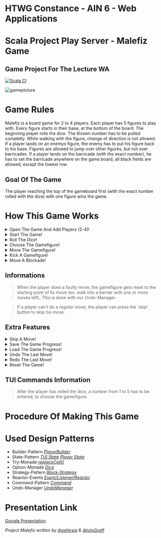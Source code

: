 # HTWG Constance - AIN 6 - Web Applications
# Scala Project Play Server - Malefiz Game
## Game Project For The Lecture WA

[![Scala CI](https://github.com/sehirsig/malefiz-WA-Play/actions/workflows/scala.yml/badge.svg?branch=WA-04-CSS&kill_cache=1)](https://github.com/sehirsig/malefiz-WA-Play/actions/workflows/scala.yml)

![gamepicture](https://user-images.githubusercontent.com/81407658/114448533-f96ce480-9bd3-11eb-93a7-74dc0941f6c1.jpg)


# Game Rules
Malefiz is a board game for 2 to 4 players. Each player has 5 figures to play with. Every figure starts in their base, at the bottom of the board. The beginning player rolls the dice. The thrown number has to be pulled completly. While walking with the figure, change of direction is not allowed. If a player lands on an enemys figure, the enemy has to put his figure back to his base. Figures are allowed to jump over other figures, but not over barricades. If a player lands on the barricade (with the exact number), he has to set the barricade anywhere on the game board, all black fields are allowed, except the lowest row.

## Goal Of The Game
The player reaching the top of the gameboard first (with the exact number rolled with the dice) with one figure wins the game.

# How This Game Works

<details><summary>Open The Game And Add Players (2-4)!</summary>
<p>
    <img src="https://media.giphy.com/media/KmHC7K3nc9odODI7b0/giphy.gif" alt>
</p>
</details>
<details><summary>Start The Game!</summary>
<p>
    <img src="https://media.giphy.com/media/F46Pb3YBG130zKn3dj/giphy.gif" alt>
</p>
</details>
<details><summary>Roll The Dice!</summary>
<p>
    <img src="https://media.giphy.com/media/0v5SGvqnmAoQUe5NqG/giphy.gif" alt>
</p>
</details>
<details><summary>Choose The Gamefigure!</summary>
<p>
    <img src="https://media.giphy.com/media/jfQvxoAVKkUMKREL1j/giphy.gif" alt>
</p>
</details>
<details><summary>Move The Gamefigure!</summary>
<p>
    <img src="https://media.giphy.com/media/qQnZz74IFNAYqFzAkJ/giphy.gif" alt>
</p>
</details><details><summary>Kick A Gamefigure!</summary>
<p>
    <img src="https://media.giphy.com/media/QlGzFkpEK1fVqC1NOo/giphy.gif" alt>
</p>
</details><details><summary>Move A Blockade!</summary>
<p>
    <img src="https://media.giphy.com/media/i7HLTDgBWVDfqBTT8k/giphy.gif" alt>
</p>
</details>

## Informations
> When the player does a faulty move, the gamefigure gets reset to the starting point of its move (ex. walk into a barrier with one or more moves left). This is done with our Undo-Manager.

> If a player can't do a regular move, the player can press the 'skip' button to skip his move.

## Extra Features
<details><summary>Skip A Move!</summary>
<p>
    <img src="https://media.giphy.com/media/tZ8ydBQD5o76EbmosY/giphy.gif" alt>
</p>
 The player is allowed to skip his current move. It will be the next players turn.
 <p>
 TUI Command -> 'skip'
 </p>
</details>
<details><summary>Save The Game Progress!</summary>
<p>
    <img src="https://media.giphy.com/media/pgCaejbdDMn6PmDER2/giphy.gif" alt>
</p>
 The player is allowed to save the game, when he finished his current move and before the next player throws the dice. 
 <p>
 TUI Command -> 'save'
 </p>
</details>
<details><summary>Load The Game Progress!</summary>
<p>
    <img src="https://media.giphy.com/media/c5Df8CZsTUB4ToWnBu/giphy.gif" alt>
</p>
The player is allowed to load the savegame, before the game starts. You need to add enough players before loading!
<p>
TUI Command -> 'load'
</p>
</details>
<details><summary>Undo The Last Move!</summary>
<p>
    <img src="https://media.giphy.com/media/sxnVgmTyBsZ0PzvkiC/giphy.gif" alt>
</p>
The player is allowed to undo his last movement! (And also for information: The whole move gets undo'd if the player moves into a not allowed direction)
<p>
TUI Command -> 'undo'
</p>
</details>
<details><summary>Redo The Last Move!</summary>
<p>
    <img src="https://media.giphy.com/media/sFvqvJ8FJONqNOMgeV/giphy.gif" alt>
</p>
The player is allowed to load the savegame, before the game starts. You need to add enough players before loading!
<p>
TUI Command -> 'redo'
</p>
</details>
<details><summary>Reset The Game!</summary>
<p>
    <img src="https://media.giphy.com/media/7GUrWb1vFC4ztyK0t8/giphy.gif" alt>
</p>
The player is allowed to reset the game at any given time via GUI! This resets the whole game and deletes all players.
<p>
</p>
</details>

## TUI Commands Information
> After the player has rolled the dice, a number from 1 to 5 has to be entered, to choose the gamefigure.

# Procedure Of Making This Game




# Used Design Patterns
* Builder-Pattern *[PlayerBuilder](https://github.com/franzgajewski/malefiz/blob/master/src/main/scala/de/htwg/se/malefiz/model/playerComponent/PlayerBuilder.scala)*
* State-Pattern [*TUI State*](https://github.com/franzgajewski/malefiz/blob/master/src/main/scala/de/htwg/se/malefiz/aview/TUIState.scala)  [*Player State*](https://github.com/franzgajewski/malefiz/blob/master/src/main/scala/de/htwg/se/malefiz/controller/controllerComponent/PlayerState.scala)
* Try-Monade [*replaceCell()*](https://github.com/franzgajewski/malefiz/blob/master/src/main/scala/de/htwg/se/malefiz/model/gameboardComponent/gameboardBaseImpl/Gameboard.scala#L132)
* Option-Monade [*Dice*](https://github.com/franzgajewski/malefiz/blob/master/src/main/scala/de/htwg/se/malefiz/model/gameboardComponent/gameboardBaseImpl/Dice.scala)
* Strategy-Pattern [*Block-Strategy*](https://github.com/franzgajewski/malefiz/blob/master/src/main/scala/de/htwg/se/malefiz/util/BlockStrategy.scala)
* Reactor-Events [*Event/Listener/Reactor*](https://github.com/franzgajewski/malefiz/blob/master/src/main/scala/de/htwg/se/malefiz/controller/controllerComponent/ControllerInterface.scala#L129)
* Command-Pattern [*Command*](https://github.com/franzgajewski/malefiz/blob/master/src/main/scala/de/htwg/se/malefiz/util/Command.scala)
* Undo-Manager [*UndoManager*](https://github.com/franzgajewski/malefiz/blob/master/src/main/scala/de/htwg/se/malefiz/util/UndoManager.scala)


# Presentation Link
[Google Presentation](https://docs.google.com/)

*Project Malefiz written by [@sehirsig](https://github.com/sehirsig/) & [@jojoGraff](https://github.com/jojoGraff/)*
